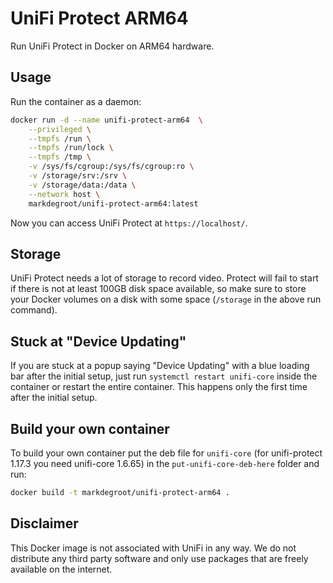 # UniFi Protect ARM64

Run UniFi Protect in Docker on ARM64 hardware.

## Usage

Run the container as a daemon:

```bash
docker run -d --name unifi-protect-arm64  \
    --privileged \
    --tmpfs /run \
    --tmpfs /run/lock \
    --tmpfs /tmp \
    -v /sys/fs/cgroup:/sys/fs/cgroup:ro \
    -v /storage/srv:/srv \
    -v /storage/data:/data \
    --network host \
    markdegroot/unifi-protect-arm64:latest
```

Now you can access UniFi Protect at `https://localhost/`.

## Storage
UniFi Protect needs a lot of storage to record video. Protect will fail to start if there is not at least 100GB disk space available, so make sure to store your Docker volumes on a disk with some space (`/storage` in the above run command).

## Stuck at "Device Updating"
If you are stuck at a popup saying "Device Updating" with a blue loading bar after the initial setup, just run `systemctl restart unifi-core` inside the container or restart the entire container. This happens only the first time after the initial setup.

## Build your own container
To build your own container put the deb file for `unifi-core` (for unifi-protect 1.17.3 you need unifi-core 1.6.65) in the `put-unifi-core-deb-here` folder and run:
```bash
docker build -t markdegroot/unifi-protect-arm64 .
```

## Disclaimer
This Docker image is not associated with UniFi in any way. We do not distribute any third party software and only use packages that are freely available on the internet.
